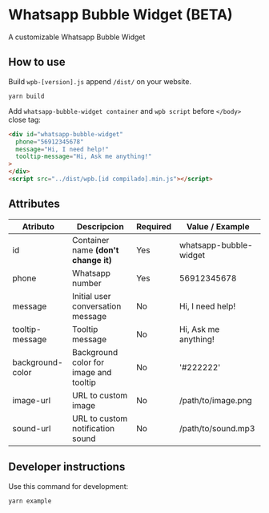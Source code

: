 # Whatsapp Bubble Widget (BETA)

A customizable Whatsapp Bubble Widget


## How to use

Build `wpb-[version].js` append `/dist/` on your website.
```
yarn build
```

Add `whatsapp-bubble-widget container` and `wpb script` before `</body>` close tag:
```html
<div id="whatsapp-bubble-widget"
  phone="56912345678"
  message="Hi, I need help!"
  tooltip-message="Hi, Ask me anything!"
>
</div>
<script src="../dist/wpb.[id compilado].min.js"></script>
```

## Attributes

| Atributo | Descripcion | Required | Value / Example |
| -------- | ------------ | -------- | --------------- |
| id | Container name **(don't change it)** | Yes | whatsapp-bubble-widget |
| phone | Whatsapp number | Yes | 56912345678 |
| message | Initial user conversation message | No | Hi, I need help! |
| tooltip-message | Tooltip message | No | Hi, Ask me anything! |
| background-color | Background color for image and tooltip | No | '#222222' |
| image-url | URL to custom image | No | /path/to/image.png |
| sound-url | URL to custom notification sound | No | /path/to/sound.mp3 |


## Developer instructions



Use this command for development:
```
yarn example
```